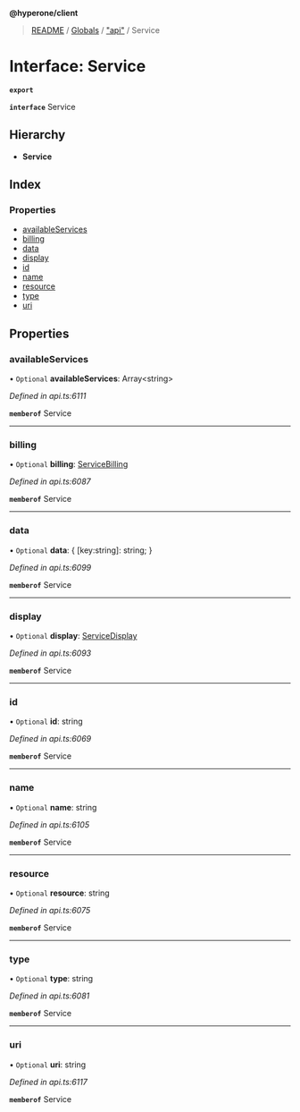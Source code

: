**@hyperone/client**

> [README](../README.md) / [Globals](../globals.md) / ["api"](../modules/_api_.md) / Service

# Interface: Service

**`export`** 

**`interface`** Service

## Hierarchy

* **Service**

## Index

### Properties

* [availableServices](_api_.service.md#availableservices)
* [billing](_api_.service.md#billing)
* [data](_api_.service.md#data)
* [display](_api_.service.md#display)
* [id](_api_.service.md#id)
* [name](_api_.service.md#name)
* [resource](_api_.service.md#resource)
* [type](_api_.service.md#type)
* [uri](_api_.service.md#uri)

## Properties

### availableServices

• `Optional` **availableServices**: Array\<string>

*Defined in api.ts:6111*

**`memberof`** Service

___

### billing

• `Optional` **billing**: [ServiceBilling](_api_.servicebilling.md)

*Defined in api.ts:6087*

**`memberof`** Service

___

### data

• `Optional` **data**: { [key:string]: string;  }

*Defined in api.ts:6099*

**`memberof`** Service

___

### display

• `Optional` **display**: [ServiceDisplay](_api_.servicedisplay.md)

*Defined in api.ts:6093*

**`memberof`** Service

___

### id

• `Optional` **id**: string

*Defined in api.ts:6069*

**`memberof`** Service

___

### name

• `Optional` **name**: string

*Defined in api.ts:6105*

**`memberof`** Service

___

### resource

• `Optional` **resource**: string

*Defined in api.ts:6075*

**`memberof`** Service

___

### type

• `Optional` **type**: string

*Defined in api.ts:6081*

**`memberof`** Service

___

### uri

• `Optional` **uri**: string

*Defined in api.ts:6117*

**`memberof`** Service
